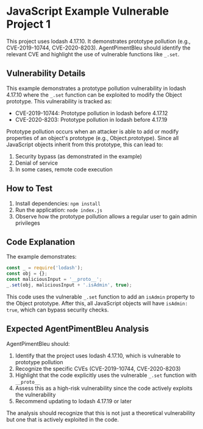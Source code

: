 # JavaScript Example Vulnerable Project 1

This project uses lodash 4.17.10. It demonstrates prototype pollution (e.g., CVE-2019-10744, CVE-2020-8203). AgentPimentBleu should identify the relevant CVE and highlight the use of vulnerable functions like `_.set`.

## Vulnerability Details

This example demonstrates a prototype pollution vulnerability in lodash 4.17.10 where the `_.set` function can be exploited to modify the Object prototype. This vulnerability is tracked as:

- CVE-2019-10744: Prototype pollution in lodash before 4.17.12
- CVE-2020-8203: Prototype pollution in lodash before 4.17.19

Prototype pollution occurs when an attacker is able to add or modify properties of an object's prototype (e.g., Object.prototype). Since all JavaScript objects inherit from this prototype, this can lead to:

1. Security bypass (as demonstrated in the example)
2. Denial of service
3. In some cases, remote code execution

## How to Test

1. Install dependencies: `npm install`
2. Run the application: `node index.js`
3. Observe how the prototype pollution allows a regular user to gain admin privileges

## Code Explanation

The example demonstrates:

```javascript
const _ = require('lodash');
const obj = {};
const maliciousInput = '__proto__';
_.set(obj, maliciousInput + '.isAdmin', true);
```

This code uses the vulnerable `_.set` function to add an `isAdmin` property to the Object prototype. After this, all JavaScript objects will have `isAdmin: true`, which can bypass security checks.

## Expected AgentPimentBleu Analysis

AgentPimentBleu should:

1. Identify that the project uses lodash 4.17.10, which is vulnerable to prototype pollution
2. Recognize the specific CVEs (CVE-2019-10744, CVE-2020-8203)
3. Highlight that the code explicitly uses the vulnerable `_.set` function with `__proto__`
4. Assess this as a high-risk vulnerability since the code actively exploits the vulnerability
5. Recommend updating to lodash 4.17.19 or later

The analysis should recognize that this is not just a theoretical vulnerability but one that is actively exploited in the code.
